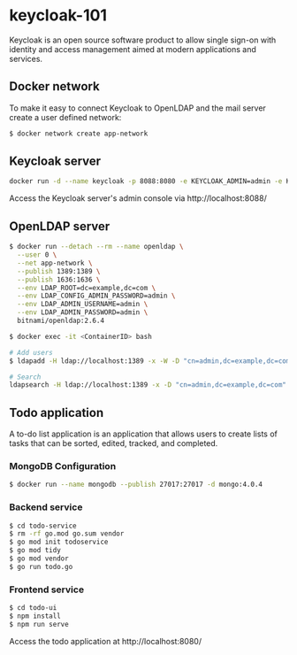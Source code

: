# keycloak-101

Keycloak is an open source software product to allow single sign-on with identity and access management aimed at modern applications and services.

## Docker network

To make it easy to connect Keycloak to OpenLDAP and the mail server create a user defined network:

```sh
$ docker network create app-network
```

## Keycloak server

```sh
docker run -d --name keycloak -p 8088:8080 -e KEYCLOAK_ADMIN=admin -e KEYCLOAK_ADMIN_PASSWORD=admin --net app-network quay.io/keycloak/keycloak:22.0.1 start-dev
```

Access the Keycloak server's admin console via http://localhost:8088/

## OpenLDAP server

```sh
$ docker run --detach --rm --name openldap \
  --user 0 \
  --net app-network \
  --publish 1389:1389 \
  --publish 1636:1636 \
  --env LDAP_ROOT=dc=example,dc=com \
  --env LDAP_CONFIG_ADMIN_PASSWORD=admin \
  --env LDAP_ADMIN_USERNAME=admin \
  --env LDAP_ADMIN_PASSWORD=admin \
  bitnami/openldap:2.6.4

$ docker exec -it <ContainerID> bash

# Add users
$ ldapadd -H ldap://localhost:1389 -x -W -D "cn=admin,dc=example,dc=com" -f users.ldif

# Search
ldapsearch -H ldap://localhost:1389 -x -D "cn=admin,dc=example,dc=com" -w admin -b "dc=example,dc=com"
```

## Todo application

A to-do list application is an application that allows users to create lists of tasks that can be sorted, edited, tracked, and completed. 

### MongoDB Configuration

```sh
$ docker run --name mongodb --publish 27017:27017 -d mongo:4.0.4
```

### Backend service

```sh
$ cd todo-service
$ rm -rf go.mod go.sum vendor
$ go mod init todoservice
$ go mod tidy
$ go mod vendor
$ go run todo.go
```

### Frontend service

```sh
$ cd todo-ui
$ npm install
$ npm run serve
```

Access the todo application at http://localhost:8080/
